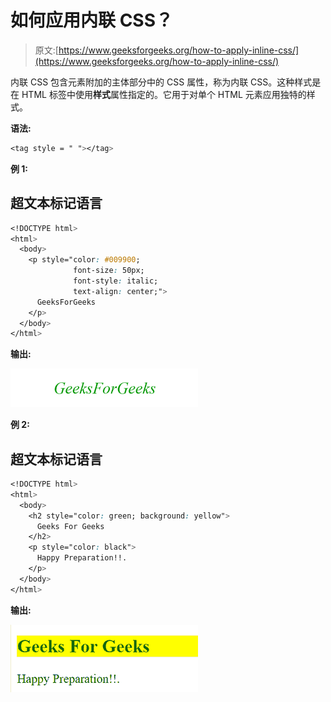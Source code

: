 # 如何应用内联 CSS？

> 原文:[https://www.geeksforgeeks.org/how-to-apply-inline-css/](https://www.geeksforgeeks.org/how-to-apply-inline-css/)

内联 CSS 包含元素附加的主体部分中的 CSS 属性，称为内联 CSS。这种样式是在 HTML 标签中使用**样式**属性指定的。它用于对单个 HTML 元素应用独特的样式。

**语法:**

```css
<tag style = " "></tag>
```

**例 1:**

## 超文本标记语言

```css
<!DOCTYPE html>
<html>
  <body>
    <p style="color: #009900;
              font-size: 50px;
              font-style: italic;
              text-align: center;">
      GeeksForGeeks
    </p>
  </body>
</html>
```

**输出:**

![](img/50982a220377c415d91650f87db90b7c.png)

**例 2:**

## 超文本标记语言

```css
<!DOCTYPE html>
<html>
  <body>
    <h2 style="color: green; background: yellow">
      Geeks For Geeks
    </h2>
    <p style="color: black">
      Happy Preparation!!.
    </p>
  </body>
</html>
```

**输出:**

![](img/3130aad5d65aae9f8be53f572ce255bf.png)